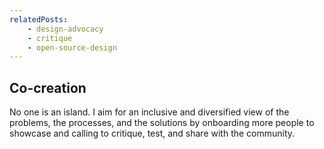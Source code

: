 ```yaml
---
relatedPosts:
    - design-advocacy
    - critique
    - open-source-design
---
```

## Co-creation

No one is an island. I aim for an inclusive and diversified view of the problems, the processes, and the solutions by onboarding more people to showcase and calling to critique, test, and share with the community.